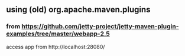 ## using (old) org.apache.maven.plugins
### from https://github.com/jetty-project/jetty-maven-plugin-examples/tree/master/webapp-2.5

access app from http://localhost:28080/